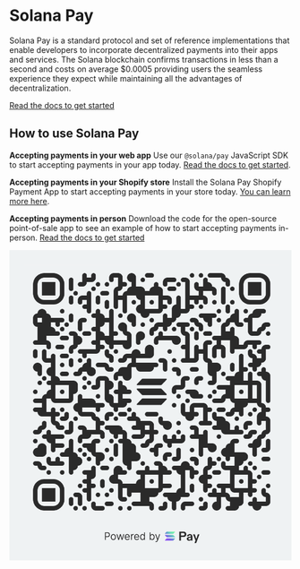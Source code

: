 # Solana Pay

Solana Pay is a standard protocol and set of reference implementations that enable developers to incorporate decentralized payments into their apps and services. The Solana blockchain confirms transactions in less than a second and costs on average $0.0005 providing users the seamless experience they expect while maintaining all the advantages of decentralization.

[Read the docs to get started](core)

## How to use Solana Pay

**Accepting payments in your web app**
Use our `@solana/pay` JavaScript SDK to start accepting payments in your app today. [Read the docs to get started](core).

**Accepting payments in your Shopify store**
Install the Solana Pay Shopify Payment App to start accepting payments in your store today. [You can learn more here](shopify).

**Accepting payments in person**
Download the code for the open-source point-of-sale app to see an example of how to start accepting payments in-person. [Read the docs to get started](point-of-sale)

![Solana Pay](solana-pay.png)
